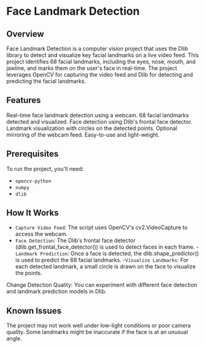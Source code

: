 <h1>Face Landmark Detection</h1>


<h2>Overview</h2>

Face Landmark Detection is a computer vision project that uses the Dlib library to detect and visualize key facial landmarks on a live video feed. This project identifies 68 facial landmarks, including the eyes, nose, mouth, and jawline, and marks them on the user's face in real-time. The project leverages OpenCV for capturing the video feed and Dlib for detecting and predicting the facial landmarks.

<h2>Features</h2>

Real-time face landmark detection using a webcam.
68 facial landmarks detected and visualized.
Face detection using Dlib's frontal face detector.
Landmark visualization with circles on the detected points.
Optional mirroring of the webcam feed.
Easy-to-use and light-weight.


<h2>Prerequisites</h2>

To run the project, you'll need:



- `opencv-python`
- `numpy`
- `dlib`


<h2>How It Works</h2>

- `Capture Video Feed`: The script uses OpenCV's cv2.VideoCapture to access the webcam.
- `Face Detection`: The Dlib's frontal face detector (dlib.get_frontal_face_detector()) is used to detect faces in each frame.
-`Landmark Prediction`: Once a face is detected, the dlib.shape_predictor() is used to predict the 68 facial landmarks.
-`Visualize Landmarks`: For each detected landmark, a small circle is drawn on the face to visualize the points.


Change Detection Quality: You can experiment with different face detection and landmark prediction models in Dlib.

<h2>Known Issues</h2>

The project may not work well under low-light conditions or poor camera quality.
Some landmarks might be inaccurate if the face is at an unusual angle.




